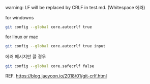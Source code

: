 warning: LF will be replaced by CRLF in test.md. (Whitespace 에러)

for windowns
```bash
git config --global core.autocrlf true
```

for linux or mac
```bash
git config --global core.autocrlf true input
```

에러 메시지만 끌 경우
```bash
git config --global core.safecrlf false
```

REF. https://blog.jaeyoon.io/2018/01/git-crlf.html
